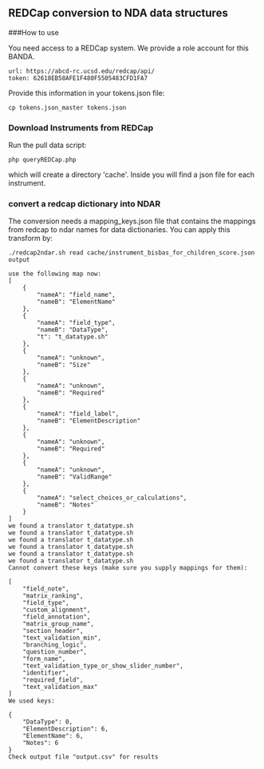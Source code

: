 ## REDCap conversion to NDA data structures

###How to use

You need access to a REDCap system. We provide a role account for this BANDA.

```
url: https://abcd-rc.ucsd.edu/redcap/api/
token: 62618EB58AFE1F480F5505483CFD1FA7
```

Provide this information in your tokens.json file:
```
cp tokens.json_master tokens.json
```

### Download Instruments from REDCap

Run the pull data script:
```
php queryREDCap.php
```
which will create a directory 'cache'. Inside you will find a json file for each instrument.

### convert a redcap dictionary into NDAR

The conversion needs a mapping_keys.json file that contains the mappings from redcap to ndar names for data dictionaries. You can apply this transform by:
```
./redcap2ndar.sh read cache/instrument_bisbas_for_children_score.json output

use the following map now: 
[
    {
        "nameA": "field_name",
        "nameB": "ElementName"
    },
    {
        "nameA": "field_type",
        "nameB": "DataType",
        "t": "t_datatype.sh"
    },
    {
        "nameA": "unknown",
        "nameB": "Size"
    },
    {
        "nameA": "unknown",
        "nameB": "Required"
    },
    {
        "nameA": "field_label",
        "nameB": "ElementDescription"
    },
    {
        "nameA": "unknown",
        "nameB": "Required"
    },
    {
        "nameA": "unknown",
        "nameB": "ValidRange"
    },
    {
        "nameA": "select_choices_or_calculations",
        "nameB": "Notes"
    }
]
we found a translator t_datatype.sh
we found a translator t_datatype.sh
we found a translator t_datatype.sh
we found a translator t_datatype.sh
we found a translator t_datatype.sh
we found a translator t_datatype.sh
Cannot convert these keys (make sure you supply mappings for them): 

[
    "field_note",
    "matrix_ranking",
    "field_type",
    "custom_alignment",
    "field_annotation",
    "matrix_group_name",
    "section_header",
    "text_validation_min",
    "branching_logic",
    "question_number",
    "form_name",
    "text_validation_type_or_show_slider_number",
    "identifier",
    "required_field",
    "text_validation_max"
]
We used keys: 

{
    "DataType": 0,
    "ElementDescription": 6,
    "ElementName": 6,
    "Notes": 6
}
Check output file "output.csv" for results

```